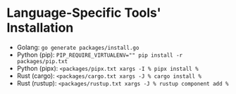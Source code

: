 # Language-Specific Tools' Installation

- Golang: `go generate packages/install.go`
- Python (pip): `PIP_REQUIRE_VIRTUALENV="" pip install -r packages/pip.txt`
- Python (pipx): `<packages/pipx.txt xargs -I % pipx install %`
- Rust (cargo): `<packages/cargo.txt xargs -J % cargo install %`
- Rust (rustup): `<packages/rustup.txt xargs -J % rustup component add %`
